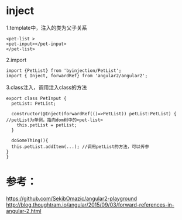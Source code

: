# inject
1.template中，注入的类为父子关系
```
<pet-list >
<pet-input></pet-input>
</pet-list>
```

2.import
```
import {PetList} from 'byinjection/PetList';
import { Inject, forwardRef} from 'angular2/angular2'; 
```

3.class注入，调用注入class的方法
```
export class PetInput {
  petList: PetList;

  constructor(@Inject(forwardRef(()=>PetList)) petList:PetList) { //petList为单例，指向dom树中的<pet-list>
    this.petList = petList;
  }

  doSomeThing(){
  this.petList.addItem(...); //调用petList的方法，可以传参
}
}
```

# 参考：
https://github.com/SekibOmazic/angular2-playground
http://blog.thoughtram.io/angular/2015/09/03/forward-references-in-angular-2.html